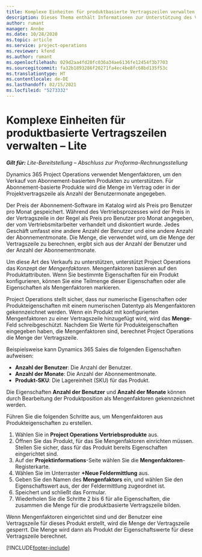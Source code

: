 ```yaml
---
title: Komplexe Einheiten für produktbasierte Vertragszeilen verwalten – Lite
description: Dieses Thema enthält Informationen zur Unterstützung des Verkaufs von abonnementbasierten Produkten.
author: rumant
manager: Annbe
ms.date: 10/28/2020
ms.topic: article
ms.service: project-operations
ms.reviewer: kfend
ms.author: rumant
ms.openlocfilehash: 029d2aa4fd20fc036a34ae6136fe12454f3b7703
ms.sourcegitcommit: fa32b1893286f20271fa4ec4be8fc68bd135f53c
ms.translationtype: HT
ms.contentlocale: de-DE
ms.lasthandoff: 02/15/2021
ms.locfileid: "5273332"
---
```

# <a name="manage-complex-units-for-product-based-contract-lines---lite"></a>Komplexe Einheiten für produktbasierte Vertragszeilen verwalten – Lite

_**Gilt für:** Lite-Bereitstellung – Abschluss zur Proforma-Rechnungsstellung_

Dynamics 365 Project Operations verwendet Mengenfaktoren, um den Verkauf von Abonnement-basierten Produkten zu unterstützen. Für Abonnement-basierte Produkte wird die Menge im Vertrag oder in der Projektvertragszeile als Anzahl der Benutzermonate angegeben.

Der Preis der Abonnement-Software im Katalog wird als Preis pro Benutzer pro Monat gespeichert. Während des Vertriebsprozesses wird der Preis in der Vertragszeile in der Regel als Preis pro Benutzer pro Monat angegeben, der vom Vertriebsmitarbeiter verhandelt und diskontiert wurde. Jedes Geschäft umfasst eine andere Anzahl der Benutzer und eine andere Anzahl der Abonnementmonate. Die Menge, die verwendet wird, um die Menge der Vertragszeile zu berechnen, ergibt sich aus der Anzahl der Benutzer und der Anzahl der Abonnementmonate.

Um diese Art des Verkaufs zu unterstützen, unterstützt Project Operations das Konzept der *Mengenfaktoren*. Mengenfaktoren basieren auf den Produktattributen. Wenn Sie bestimmte Eigenschaften für ein Produkt konfigurieren, können Sie eine Teilmenge dieser Eigenschaften oder alle Eigenschaften als Mengenfaktoren markieren.

Project Operations stellt sicher, dass nur numerische Eigenschaften oder Produkteigenschaften mit einem numerischen Datentyp als Mengenfaktoren gekennzeichnet werden. Wenn ein Produkt mit konfigurierten Mengenfaktoren zu einer Vertragszeile hinzugefügt wird, wird das **Menge**-Feld schreibgeschützt. Nachdem Sie Werte für Produkteigenschaften eingegeben haben, die Mengenfaktoren sind, berechnet Project Operations die Menge der Vertragszeile.

Beispielsweise kann Dynamics 365 Sales die folgenden Eigenschaften aufweisen:

- **Anzahl der Benutzer**: Die Anzahl der Benutzer.
- **Anzahl der Monate**: Die Anzahl der Abonnementmonate.
- **Produkt-SKU**: Die Lagereinheit (SKU) für das Produkt.

Die Eigenschaften **Anzahl der Benutzer** und **Anzahl der Monate** können durch Bearbeitung der Produktposition als Mengenfaktoren gekennzeichnet werden.

Führen Sie die folgenden Schritte aus, um Mengenfaktoren aus Produkteigenschaften zu erstellen.

1. Wählen Sie in **Project Operations** **Vertriebsprodukte** aus.
2. Öffnen Sie das Produkt, für das Sie Mengenfaktoren einrichten müssen. Stellen Sie sicher, dass für das Produkt bereits Eigenschaften eingerichtet sind.
3. Auf der **Projektinformations**-Seite wählen Sie die **Mengenfaktoren**-Registerkarte.
4. Wählen Sie im Unterraster **+Neue Feldermittlung** aus.
5. Geben Sie den Namen des **Mengenfaktors** ein, und wählen Sie den Eigenschaftswert aus, der der Feldermittlung zugeordnet ist.
6. Speichert und schließt das Formular.
7. Wiederholen Sie die Schritte 2 bis 6 für alle Eigenschaften, die zusammen die Menge für die produktbasierte Vertragszeile bilden.

Wenn Mengenfaktoren eingerichtet sind und der Benutzer eine Vertragszeile für dieses Produkt erstellt, wird die Menge der Vertragszeile gesperrt. Die Menge wird dann als Produkt der Eigenschaftswerte für diese Vertragszeile berechnet.


[!INCLUDE[footer-include](../../includes/footer-banner.md)]